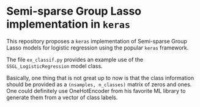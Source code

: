 # Semi-sparse Group Lasso implementation in `keras`

This repository proposes a `keras` implementation of Semi-sparse Group Lasso models for logistic regression
using the popular `keras` framework.

The file `ex_classif.py` provides an example use of the `SSGL_LogisticRegression` model class.

Basically, one thing that is not great up to now is that the class information should be provided as a 
`(nsamples, n_classes)` matrix of zeros and ones. One could definitely use OneHotEncoder from his favorite
ML library to generate them from a vector of class labels.
